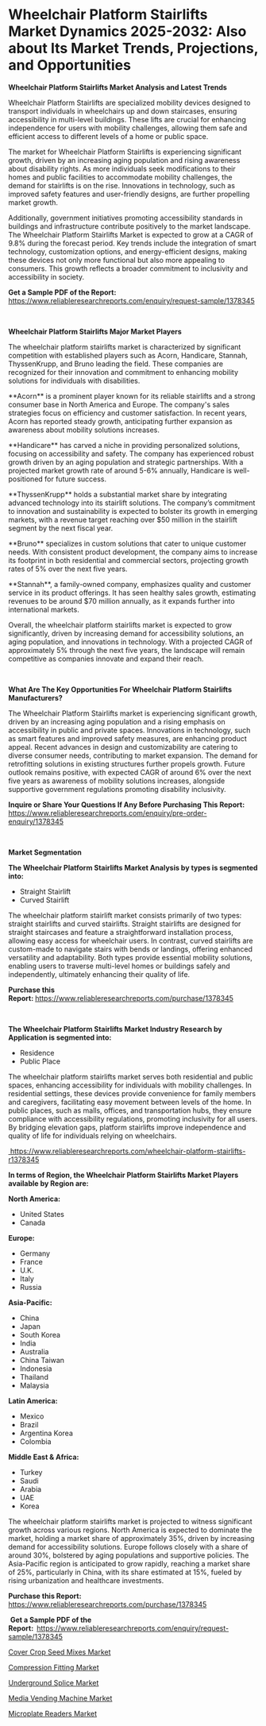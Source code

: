 <p><h1>Wheelchair Platform Stairlifts Market Dynamics 2025-2032: Also about Its Market Trends, Projections, and Opportunities</h1></p><p><strong>Wheelchair Platform Stairlifts Market Analysis and Latest Trends</strong></p>
<p><p>Wheelchair Platform Stairlifts are specialized mobility devices designed to transport individuals in wheelchairs up and down staircases, ensuring accessibility in multi-level buildings. These lifts are crucial for enhancing independence for users with mobility challenges, allowing them safe and efficient access to different levels of a home or public space.</p><p>The market for Wheelchair Platform Stairlifts is experiencing significant growth, driven by an increasing aging population and rising awareness about disability rights. As more individuals seek modifications to their homes and public facilities to accommodate mobility challenges, the demand for stairlifts is on the rise. Innovations in technology, such as improved safety features and user-friendly designs, are further propelling market growth.</p><p>Additionally, government initiatives promoting accessibility standards in buildings and infrastructure contribute positively to the market landscape. The Wheelchair Platform Stairlifts Market is expected to grow at a CAGR of 9.8% during the forecast period. Key trends include the integration of smart technology, customization options, and energy-efficient designs, making these devices not only more functional but also more appealing to consumers. This growth reflects a broader commitment to inclusivity and accessibility in society.</p></p>
<p><strong>Get a Sample PDF of the Report:&nbsp;</strong> <a href="https://www.reliableresearchreports.com/enquiry/request-sample/1378345?utm_campaign=7&utm_medium=2&utm_source=Github&utm_content=ia&utm_term=08042025&utm_id=wheelchair-platform-stairlifts">https://www.reliableresearchreports.com/enquiry/request-sample/1378345</a></p>
<p>&nbsp;</p>
<p><strong>Wheelchair Platform Stairlifts Major Market Players</strong></p>
<p><p>The wheelchair platform stairlifts market is characterized by significant competition with established players such as Acorn, Handicare, Stannah, ThyssenKrupp, and Bruno leading the field. These companies are recognized for their innovation and commitment to enhancing mobility solutions for individuals with disabilities.</p><p>**Acorn** is a prominent player known for its reliable stairlifts and a strong consumer base in North America and Europe. The company's sales strategies focus on efficiency and customer satisfaction. In recent years, Acorn has reported steady growth, anticipating further expansion as awareness about mobility solutions increases.</p><p>**Handicare** has carved a niche in providing personalized solutions, focusing on accessibility and safety. The company has experienced robust growth driven by an aging population and strategic partnerships. With a projected market growth rate of around 5-6% annually, Handicare is well-positioned for future success.</p><p>**ThyssenKrupp** holds a substantial market share by integrating advanced technology into its stairlift solutions. The company’s commitment to innovation and sustainability is expected to bolster its growth in emerging markets, with a revenue target reaching over $50 million in the stairlift segment by the next fiscal year.</p><p>**Bruno** specializes in custom solutions that cater to unique customer needs. With consistent product development, the company aims to increase its footprint in both residential and commercial sectors, projecting growth rates of 5% over the next five years.</p><p>**Stannah**, a family-owned company, emphasizes quality and customer service in its product offerings. It has seen healthy sales growth, estimating revenues to be around $70 million annually, as it expands further into international markets.</p><p>Overall, the wheelchair platform stairlifts market is expected to grow significantly, driven by increasing demand for accessibility solutions, an aging population, and innovations in technology. With a projected CAGR of approximately 5% through the next five years, the landscape will remain competitive as companies innovate and expand their reach.</p></p>
<p>&nbsp;</p>
<p><strong>What Are The Key Opportunities For Wheelchair Platform Stairlifts Manufacturers?</strong></p>
<p><p>The Wheelchair Platform Stairlifts market is experiencing significant growth, driven by an increasing aging population and a rising emphasis on accessibility in public and private spaces. Innovations in technology, such as smart features and improved safety measures, are enhancing product appeal. Recent advances in design and customizability are catering to diverse consumer needs, contributing to market expansion. The demand for retrofitting solutions in existing structures further propels growth. Future outlook remains positive, with expected CAGR of around 6% over the next five years as awareness of mobility solutions increases, alongside supportive government regulations promoting disability inclusivity.</p></p>
<p><strong>Inquire or Share Your Questions If Any Before Purchasing This Report:</strong> <a href="https://www.reliableresearchreports.com/enquiry/pre-order-enquiry/1378345?utm_campaign=7&utm_medium=2&utm_source=Github&utm_content=ia&utm_term=08042025&utm_id=wheelchair-platform-stairlifts">https://www.reliableresearchreports.com/enquiry/pre-order-enquiry/1378345</a></p>
<p>&nbsp;</p>
<p><strong>Market Segmentation</strong></p>
<p><strong>The Wheelchair Platform Stairlifts Market Analysis by types is segmented into:</strong></p>
<p><ul><li>Straight Stairlift</li><li>Curved Stairlift</li></ul></p>
<p><p>The wheelchair platform stairlift market consists primarily of two types: straight stairlifts and curved stairlifts. Straight stairlifts are designed for straight staircases and feature a straightforward installation process, allowing easy access for wheelchair users. In contrast, curved stairlifts are custom-made to navigate stairs with bends or landings, offering enhanced versatility and adaptability. Both types provide essential mobility solutions, enabling users to traverse multi-level homes or buildings safely and independently, ultimately enhancing their quality of life.</p></p>
<p><strong>Purchase this Report:&nbsp;</strong><a href="https://www.reliableresearchreports.com/purchase/1378345?utm_campaign=7&utm_medium=2&utm_source=Github&utm_content=ia&utm_term=08042025&utm_id=wheelchair-platform-stairlifts">https://www.reliableresearchreports.com/purchase/1378345</a></p>
<p>&nbsp;</p>
<p><strong>The Wheelchair Platform Stairlifts Market Industry Research by Application is segmented into:</strong></p>
<p><ul><li>Residence</li><li>Public Place</li></ul></p>
<p><p>The wheelchair platform stairlifts market serves both residential and public spaces, enhancing accessibility for individuals with mobility challenges. In residential settings, these devices provide convenience for family members and caregivers, facilitating easy movement between levels of the home. In public places, such as malls, offices, and transportation hubs, they ensure compliance with accessibility regulations, promoting inclusivity for all users. By bridging elevation gaps, platform stairlifts improve independence and quality of life for individuals relying on wheelchairs.</p></p>
<p><a href="https://www.reliableresearchreports.com/wheelchair-platform-stairlifts-r1378345?utm_campaign=7&utm_medium=2&utm_source=Github&utm_content=ia&utm_term=08042025&utm_id=wheelchair-platform-stairlifts">&nbsp;https://www.reliableresearchreports.com/wheelchair-platform-stairlifts-r1378345</a></p>
<p><strong>In terms of Region, the Wheelchair Platform Stairlifts Market Players available by Region are:</strong></p>
<p>
    <p> <strong> North America: </strong>
        <ul>
            <li>United States</li>
            <li>Canada</li>
        </ul>
        </p> 
    <p> <strong> Europe: </strong>
        <ul>
            <li>Germany</li>
            <li>France</li>
            <li>U.K.</li>
            <li>Italy</li>
            <li>Russia</li>
        </ul>
        </p> 
    <p> <strong> Asia-Pacific: </strong>
        <ul>
            <li>China</li>
            <li>Japan</li>
            <li>South Korea</li>
            <li>India</li>
            <li>Australia</li>
            <li>China Taiwan</li>
            <li>Indonesia</li>
            <li>Thailand</li>
            <li>Malaysia</li>
        </ul>
        </p> 
    <p> <strong> Latin America: </strong>
        <ul>
            <li>Mexico</li>
            <li>Brazil</li>
            <li>Argentina Korea</li>
            <li>Colombia</li>
        </ul>
        </p> 
    <p> <strong> Middle East & Africa: </strong>
        <ul>
            <li>Turkey</li>
            <li>Saudi</li>
            <li>Arabia</li>
            <li>UAE</li>
            <li>Korea</li>
        </ul>
    </p>
    </p>
<p><p>The wheelchair platform stairlifts market is projected to witness significant growth across various regions. North America is expected to dominate the market, holding a market share of approximately 35%, driven by increasing demand for accessibility solutions. Europe follows closely with a share of around 30%, bolstered by aging populations and supportive policies. The Asia-Pacific region is anticipated to grow rapidly, reaching a market share of 25%, particularly in China, with its share estimated at 15%, fueled by rising urbanization and healthcare investments.</p></p>
<p><strong>Purchase this Report: </strong><a href="https://www.reliableresearchreports.com/purchase/1378345?utm_campaign=7&utm_medium=2&utm_source=Github&utm_content=ia&utm_term=08042025&utm_id=wheelchair-platform-stairlifts">https://www.reliableresearchreports.com/purchase/1378345</a></p>
<p>&nbsp;<strong>Get a Sample PDF of the Report:&nbsp;&nbsp;</strong><a href="https://www.reliableresearchreports.com/enquiry/request-sample/1378345?utm_campaign=7&utm_medium=2&utm_source=Github&utm_content=ia&utm_term=08042025&utm_id=wheelchair-platform-stairlifts">https://www.reliableresearchreports.com/enquiry/request-sample/1378345</a></p>
<p><strong></strong></p>
<p><p><a href="https://github.com/joubehobock75/Market-Research-Report-List-1/blob/main/cover-crop-seed-mixes-market.md?utm_campaign=7&utm_medium=2&utm_source=Github&utm_content=ia&utm_term=08042025&utm_id=wheelchair-platform-stairlifts">Cover Crop Seed Mixes Market</a></p><p><a href="https://github.com/gasiorgary79/Market-Research-Report-List-1/blob/main/compression-fitting-market.md?utm_campaign=7&utm_medium=2&utm_source=Github&utm_content=ia&utm_term=08042025&utm_id=wheelchair-platform-stairlifts">Compression Fitting Market</a></p><p><a href="https://github.com/supashcriana/Market-Research-Report-List-1/blob/main/underground-splice-market.md?utm_campaign=7&utm_medium=2&utm_source=Github&utm_content=ia&utm_term=08042025&utm_id=wheelchair-platform-stairlifts">Underground Splice Market</a></p><p><a href="https://github.com/ozolsgasko02/Market-Research-Report-List-1/blob/main/media-vending-machine-market.md?utm_campaign=7&utm_medium=2&utm_source=Github&utm_content=ia&utm_term=08042025&utm_id=wheelchair-platform-stairlifts">Media Vending Machine Market</a></p><p><a href="https://github.com/vigatoimrene04/Market-Research-Report-List-1/blob/main/microplate-readers-market.md?utm_campaign=7&utm_medium=2&utm_source=Github&utm_content=ia&utm_term=08042025&utm_id=wheelchair-platform-stairlifts">Microplate Readers Market</a></p></p>